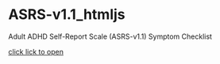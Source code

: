 # ASRS-v1.1_htmljs
Adult ADHD Self-Report Scale (ASRS-v1.1) Symptom Checklist

<a href="ASRS-v1.1.html">click lick to open</a>
